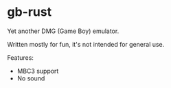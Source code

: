 # gb-rust
Yet another DMG (Game Boy) emulator.

Written mostly for fun, it's not intended for general use.

Features:
* MBC3 support
* No sound
